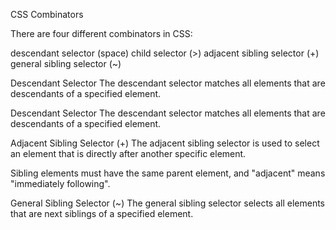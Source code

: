 CSS Combinators

There are four different combinators in CSS:

descendant selector (space)
child selector (>)
adjacent sibling selector (+)
general sibling selector (~)


Descendant Selector
The descendant selector matches all elements that are descendants of a specified element.

Descendant Selector
The descendant selector matches all elements that are descendants of a specified element.

Adjacent Sibling Selector (+)
The adjacent sibling selector is used to select an element that is directly after another specific element.

Sibling elements must have the same parent element, and "adjacent" means "immediately following".

General Sibling Selector (~)
The general sibling selector selects all elements that are next siblings of a specified element.